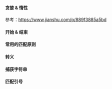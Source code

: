 #### 贪婪 & 惰性
参考：https://www.jianshu.com/p/889f3885a5bd

#### 开始 & 结束

#### 常用的匹配原则

#### 转义

#### 捕获字符串

#### 匹配引号